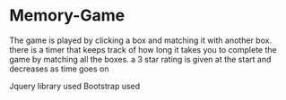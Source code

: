 # Memory-Game
The game is played by clicking a box and matching it with another box.
there is a timer that keeps track of how long it takes you to complete the game 
by matching all the boxes.
a 3 star rating is given at the start and decreases as time goes on



Jquery library used
Bootstrap used
